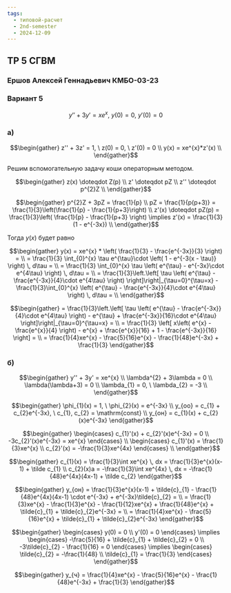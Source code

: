```yaml
---
tags:
  - типовой-расчет
  - 2nd-semester
  - 2024-12-09
---
```


## ТР 5 СГВМ

### Ершов Алексей Геннадьевич КМБО-03-23

### Вариант 5

$$y'' + 3y' = xe^{x}, \ y(0) = 0, \ y'(0) = 0$$

### а)

$$\begin{gather}
z'' + 3z' = 1, \ z(0) = 0, \ z'(0) = 0 \\
y(x) = xe^{x}*z'(x) \\
\end{gather}$$

Решим вспомогательную задачу коши операторным методом.

$$\begin{gather}
z(x) \doteqdot Z(p) \\
z' \doteqdot pZ \\
z'' \doteqdot p^{2}Z \\
\end{gather}$$

$$\begin{gather}
p^{2}Z + 3pZ = \frac{1}{p} \\
pZ = \frac{1}{p(p+3)} = \frac{1}{3}\left(\frac{1}{p} - \frac{1}{p+3}\right) \\
z'(x) \doteqdot pZ(p) = \frac{1}{3}\left( \frac{1}{p} - \frac{1}{p+3} \right)  \implies z'(x) = \frac{1}{3} (1 - e^{-3x}) \\
\end{gather}$$

Тогда $y(x)$ будет равно

$$\begin{gather}
y(x) = xe^{x} * \left( \frac{1}{3} - \frac{e^{-3x}}{3} \right) = \\
= \frac{1}{3} \int_{0}^{x} \tau e^{\tau}\cdot \left( 1 - e^{-3(x - \tau)} \right)  \, d\tau = \\
= \frac{1}{3} \int_{0}^{x} \tau \left( e^{\tau} - e^{-3x}\cdot e^{4\tau} \right)  \, d\tau = \\
= \frac{1}{3}\left.\left[ \tau \left( e^{\tau} - \frac{e^{-3x}}{4}\cdot e^{4\tau} \right)  \right]\right|_{\tau=0}^{\tau=x} - \frac{1}{3}\int_{0}^{x} \left( e^{\tau} - \frac{e^{-3x}}{4}\cdot e^{4\tau} \right)  \, d\tau = \\
\end{gather}$$

$$\begin{gather}
= \frac{1}{3}\left.\left[ \tau \left( e^{\tau} - \frac{e^{-3x}}{4}\cdot e^{4\tau} \right) - e^{\tau} + \frac{e^{-3x}}{16}\cdot e^{4\tau} \right]\right|_{\tau=0}^{\tau=x} = \\
= \frac{1}{3} \left[ x\left( e^{x} - \frac{e^{x}}{4} \right) - e^{x} + \frac{e^{x}}{16} + 1 - \frac{e^{-3x}}{16} \right] = \\
= \frac{1}{4}xe^{x} - \frac{5}{16}e^{x} - \frac{1}{48}e^{-3x} + \frac{1}{3} 
\end{gather}$$

### б)

$$\begin{gather}
y'' + 3y' = xe^{x} \\
\lambda^{2} + 3\lambda = 0 \\
\lambda(\lambda+3) = 0 \\
\lambda_{1} = 0, \ \lambda_{2} = -3 \\
\end{gather}$$

$$\begin{gather}
\phi_{1}(x) = 1, \ \phi_{2}(x) = e^{-3x} \\
y_{оо} = c_{1} + c_{2}e^{-3x}, \ c_{1}, c_{2} = \mathrm{const} \\
y_{он} = c_{1}(x) + c_{2}(x)e^{-3x}
\end{gather}$$

$$\begin{gather}
\begin{cases}
c_{1}'(x) + c_{2}'(x)e^{-3x} = 0 \\
-3c_{2}'(x)e^{-3x} = xe^{x}
\end{cases} \\
\begin{cases}
c_{1}'(x) = \frac{1}{3}xe^{x} \\
c_{2}'(x) = -\frac{1}{3}xe^{4x}
\end{cases} \\
\end{gather}$$

$$\begin{gather}
c_{1}(x) = \frac{1}{3}\int xe^{x} \, dx = \frac{1}{3}e^{x}(x-1) + \tilde c_{1} \\
c_{2}(x)a = -\frac{1}{3}\int xe^{4x} \, dx = -\frac{1}{48}e^{4x}(4x-1) + \tilde c_{2}
\end{gather}$$

$$\begin{gather}
y_{он} = \frac{1}{3}e^{x}(x-1) + \tilde{c}_{1} - \frac{1}{48}e^{4x}(4x-1) \cdot e^{-3x} + e^{-3x}\tilde{c}_{2} = \\
= \frac{1}{3}xe^{x} - \frac{1}{3}e^{x} - \frac{1}{12}xe^{x} + \frac{1}{48}e^{x} + \tilde{c}_{1} + \tilde{c}_{2}e^{-3x} = \\
= \frac{1}{4}xe^{x} - \frac{5}{16}e^{x} + \tilde{c}_{1} + \tilde{c}_{2}e^{-3x}
\end{gather}$$

$$\begin{gather}
\begin{cases}
y(0) = 0 \\
y'(0) = 0 
\end{cases} \implies \begin{cases}
-\frac{5}{16} + \tilde{c}_{1} + \tilde{c}_{2} = 0 \\
-3\tilde{c}_{2} - \frac{1}{16} = 0
\end{cases} \implies \begin{cases}
\tilde{c}_{2} = -\frac{1}{48} \\
\tilde{c}_{1} = \frac{1}{3}
\end{cases}
\end{gather}$$

$$\begin{gather}
y_{ч} = \frac{1}{4}xe^{x} - \frac{5}{16}e^{x} - \frac{1}{48}e^{-3x} + \frac{1}{3}
\end{gather}$$
